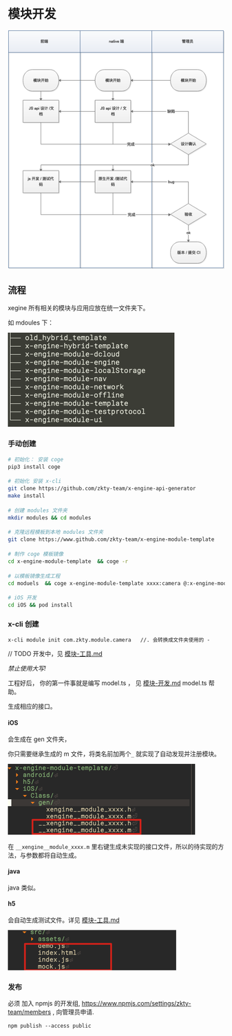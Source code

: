 # 模块开发



![image-20200831115529166](assets/image-20200831115529166.png)

 

## 流程

xegine 所有相关的模块与应用应放在统一文件夹下。

如 mdoules 下：

![image-20200813135912005](assets/image-20200813135912005.png)



### 手动创建

```bash
# 初始化： 安装 coge
pip3 install coge

# 初始化 安装 x-cli 
git clone https://github.com/zkty-team/x-engine-api-generator
make install

# 创建 modules 文件夹
mkdir modules && cd modules 

# 克隆远程模板到本地 modules 文件夹
git clone https://www.github.com/zkty-team/x-engine-module-template

# 制作 coge 模板镜像
cd x-engine-module-template  && coge -r 

# 以模板镜像生成工程
cd moduels  && coge x-engine-module-template xxxx:camera @:x-engine-module-camera -w

# iOS 开发
cd iOS && pod install
```



### x-cli 创建

```
x-cli module init com.zkty.module.camera   //. 会转换成文件夹使用的 - 
```

// TODO 开发中，见 [模块-工具.md](模块-工具.md) 



*禁止使用大写!*

工程好后， 你的第一件事就是编写 model.ts ， 见  [模块-开发.md](模块-开发.md)  model.ts 帮助。

生成相应的接口。

#### iOS

 会生成在 gen 文件夹， 

你只需要继承生成的 m 文件，将类名前加两个`_` 就实现了自动发现并注册模块。

![image-20200925140226373](assets/image-20200925140226373.png)



在 `__xengine__module_xxxx.m` 里右键生成未实现的接口文件，所以的待实现的方法，与参数都将自动生成。



#### java

java 类似。



#### h5

会自动生成测试文件。详见  [模块-工具.md](模块-工具.md) 

![image-20200925140423583](assets/image-20200925140423583.png)

### 发布

必须 加入 npmjs 的开发组,  https://www.npmjs.com/settings/zkty-team/members , 向管理员申请.

```
npm publish --access public
```

